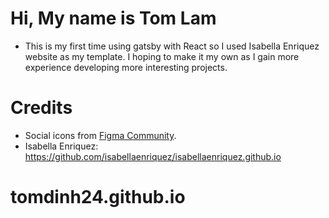 # Hi, My name is Tom Lam
- This is my first time using gatsby with React so I used Isabella Enriquez website as my template. I hoping to make it my own as I gain more experience developing more 
interesting projects.
# Credits

- Social icons from <a href="https://www.figma.com/file/usl7IOe1uj8ZScZKHjGvc6/Social-Icons-(Community)?node-id=34411%3A1427">Figma Community</a>.
- Isabella Enriquez: https://github.com/isabellaenriquez/isabellaenriquez.github.io


# tomdinh24.github.io
